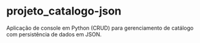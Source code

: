 # projeto_catalogo-json
Aplicação de console em Python (CRUD) para gerenciamento de catálogo com persistência de dados em JSON.
